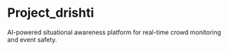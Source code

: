 # Project_drishti
AI-powered situational awareness platform for real-time crowd monitoring and event safety.
